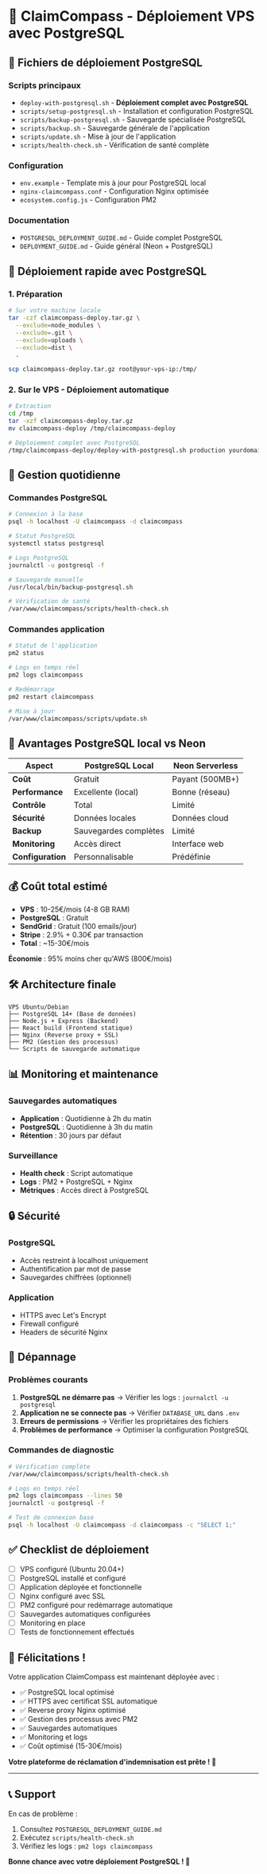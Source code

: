 # 🐘 ClaimCompass - Déploiement VPS avec PostgreSQL

## 📁 Fichiers de déploiement PostgreSQL

### Scripts principaux
- `deploy-with-postgresql.sh` - **Déploiement complet avec PostgreSQL**
- `scripts/setup-postgresql.sh` - Installation et configuration PostgreSQL
- `scripts/backup-postgresql.sh` - Sauvegarde spécialisée PostgreSQL
- `scripts/backup.sh` - Sauvegarde générale de l'application
- `scripts/update.sh` - Mise à jour de l'application
- `scripts/health-check.sh` - Vérification de santé complète

### Configuration
- `env.example` - Template mis à jour pour PostgreSQL local
- `nginx-claimcompass.conf` - Configuration Nginx optimisée
- `ecosystem.config.js` - Configuration PM2

### Documentation
- `POSTGRESQL_DEPLOYMENT_GUIDE.md` - Guide complet PostgreSQL
- `DEPLOYMENT_GUIDE.md` - Guide général (Neon + PostgreSQL)

## 🚀 Déploiement rapide avec PostgreSQL

### 1. Préparation
```bash
# Sur votre machine locale
tar -czf claimcompass-deploy.tar.gz \
  --exclude=node_modules \
  --exclude=.git \
  --exclude=uploads \
  --exclude=dist \
  .

scp claimcompass-deploy.tar.gz root@your-vps-ip:/tmp/
```

### 2. Sur le VPS - Déploiement automatique
```bash
# Extraction
cd /tmp
tar -xzf claimcompass-deploy.tar.gz
mv claimcompass-deploy /tmp/claimcompass-deploy

# Déploiement complet avec PostgreSQL
/tmp/claimcompass-deploy/deploy-with-postgresql.sh production yourdomain.com
```

## 🔧 Gestion quotidienne

### Commandes PostgreSQL
```bash
# Connexion à la base
psql -h localhost -U claimcompass -d claimcompass

# Statut PostgreSQL
systemctl status postgresql

# Logs PostgreSQL
journalctl -u postgresql -f

# Sauvegarde manuelle
/usr/local/bin/backup-postgresql.sh

# Vérification de santé
/var/www/claimcompass/scripts/health-check.sh
```

### Commandes application
```bash
# Statut de l'application
pm2 status

# Logs en temps réel
pm2 logs claimcompass

# Redémarrage
pm2 restart claimcompass

# Mise à jour
/var/www/claimcompass/scripts/update.sh
```

## 🎯 Avantages PostgreSQL local vs Neon

| Aspect | PostgreSQL Local | Neon Serverless |
|--------|------------------|-----------------|
| **Coût** | Gratuit | Payant (500MB+) |
| **Performance** | Excellente (local) | Bonne (réseau) |
| **Contrôle** | Total | Limité |
| **Sécurité** | Données locales | Données cloud |
| **Backup** | Sauvegardes complètes | Limité |
| **Monitoring** | Accès direct | Interface web |
| **Configuration** | Personnalisable | Prédéfinie |

## 💰 Coût total estimé

- **VPS** : 10-25€/mois (4-8 GB RAM)
- **PostgreSQL** : Gratuit
- **SendGrid** : Gratuit (100 emails/jour)
- **Stripe** : 2.9% + 0.30€ par transaction
- **Total** : ~15-30€/mois

**Économie** : 95% moins cher qu'AWS (800€/mois)

## 🛠️ Architecture finale

```
VPS Ubuntu/Debian
├── PostgreSQL 14+ (Base de données)
├── Node.js + Express (Backend)
├── React build (Frontend statique)
├── Nginx (Reverse proxy + SSL)
├── PM2 (Gestion des processus)
└── Scripts de sauvegarde automatique
```

## 📊 Monitoring et maintenance

### Sauvegardes automatiques
- **Application** : Quotidienne à 2h du matin
- **PostgreSQL** : Quotidienne à 3h du matin
- **Rétention** : 30 jours par défaut

### Surveillance
- **Health check** : Script automatique
- **Logs** : PM2 + PostgreSQL + Nginx
- **Métriques** : Accès direct à PostgreSQL

## 🔒 Sécurité

### PostgreSQL
- Accès restreint à localhost uniquement
- Authentification par mot de passe
- Sauvegardes chiffrées (optionnel)

### Application
- HTTPS avec Let's Encrypt
- Firewall configuré
- Headers de sécurité Nginx

## 🚨 Dépannage

### Problèmes courants
1. **PostgreSQL ne démarre pas** → Vérifier les logs : `journalctl -u postgresql`
2. **Application ne se connecte pas** → Vérifier `DATABASE_URL` dans `.env`
3. **Erreurs de permissions** → Vérifier les propriétaires des fichiers
4. **Problèmes de performance** → Optimiser la configuration PostgreSQL

### Commandes de diagnostic
```bash
# Vérification complète
/var/www/claimcompass/scripts/health-check.sh

# Logs en temps réel
pm2 logs claimcompass --lines 50
journalctl -u postgresql -f

# Test de connexion base
psql -h localhost -U claimcompass -d claimcompass -c "SELECT 1;"
```

## ✅ Checklist de déploiement

- [ ] VPS configuré (Ubuntu 20.04+)
- [ ] PostgreSQL installé et configuré
- [ ] Application déployée et fonctionnelle
- [ ] Nginx configuré avec SSL
- [ ] PM2 configuré pour redémarrage automatique
- [ ] Sauvegardes automatiques configurées
- [ ] Monitoring en place
- [ ] Tests de fonctionnement effectués

## 🎉 Félicitations !

Votre application ClaimCompass est maintenant déployée avec :
- ✅ PostgreSQL local optimisé
- ✅ HTTPS avec certificat SSL automatique
- ✅ Reverse proxy Nginx optimisé
- ✅ Gestion des processus avec PM2
- ✅ Sauvegardes automatiques
- ✅ Monitoring et logs
- ✅ Coût optimisé (15-30€/mois)

**Votre plateforme de réclamation d'indemnisation est prête ! 🚀**

---

## 📞 Support

En cas de problème :
1. Consultez `POSTGRESQL_DEPLOYMENT_GUIDE.md`
2. Exécutez `scripts/health-check.sh`
3. Vérifiez les logs : `pm2 logs claimcompass`

**Bonne chance avec votre déploiement PostgreSQL ! 🐘**
